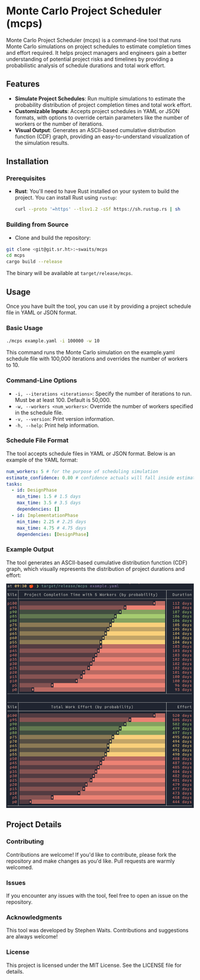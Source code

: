 # Monte Carlo Project Scheduler (mcps)

Monte Carlo Project Scheduler (mcps) is a command-line tool that runs Monte
Carlo simulations on project schedules to estimate completion times and effort
required. It helps project managers and engineers gain a better understanding of
potential project risks and timelines by providing a probabilistic analysis of
schedule durations and total work effort.

## Features

- **Simulate Project Schedules**: Run multiple simulations to estimate the
  probability distribution of project completion times and total work effort.
- **Customizable Inputs**: Accepts project schedules in YAML or JSON formats,
  with options to override certain parameters like the number of workers or the
  number of iterations.
- **Visual Output**: Generates an ASCII-based cumulative distribution function
  (CDF) graph, providing an easy-to-understand visualization of the simulation
  results.

## Installation

### Prerequisites

- **Rust**: You'll need to have Rust installed on your system to build the
  project. You can install Rust using `rustup`:

  ```bash
  curl --proto '=https' --tlsv1.2 -sSf https://sh.rustup.rs | sh
  ```

### Building from Source

- Clone and build the repository:

```bash
git clone <git@git.sr.ht>:~swaits/mcps
cd mcps
cargo build --release
```

The binary will be available at `target/release/mcps`.

## Usage

Once you have built the tool, you can use it by providing a project schedule
file in YAML or JSON format.

### Basic Usage

```bash
./mcps example.yaml -i 100000 -w 10
```

This command runs the Monte Carlo simulation on the example.yaml schedule file
with 100,000 iterations and overrides the number of workers to 10.

### Command-Line Options

- `-i, --iterations <iterations>`: Specify the number of iterations to run. Must be at least 100. Default is 50,000.
- `-w, --workers <num_workers>`: Override the number of workers specified in the schedule file.
- `-v, --version`: Print version information.
- `-h, --help`: Print help information.

### Schedule File Format

The tool accepts schedule files in YAML or JSON format. Below is an example of the YAML format:

```yaml
num_workers: 5 # for the purpose of scheduling simulation
estimate_confidence: 0.80 # confidence actuals will fall inside estimate bounds
tasks:
  - id: DesignPhase
    min_time: 1.5 # 1.5 days
    max_time: 3.5 # 3.5 days
    dependencies: []
  - id: ImplementationPhase
    min_time: 2.25 # 2.25 days
    max_time: 4.75 # 4.75 days
    dependencies: [DesignPhase]
```

### Example Output

The tool generates an ASCII-based cumulative distribution function (CDF) graph,
which visually represents the distribution of project durations and effort:

![example output of mcps](./assets/output.png)

## Project Details

### Contributing

Contributions are welcome! If you'd like to contribute, please fork the
repository and make changes as you'd like. Pull requests are warmly welcomed.

### Issues

If you encounter any issues with the tool, feel free to open an issue on the repository.

### Acknowledgments

This tool was developed by Stephen Waits. Contributions and suggestions are
always welcome!

### License

This project is licensed under the MIT License. See the LICENSE file for details.
